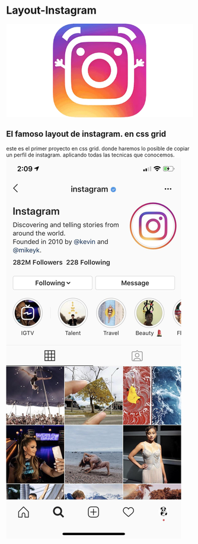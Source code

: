 # Layout-Instagram
 ![Alt Text](./imagenes/GIF-instagram.gif)
 ## El famoso layout de instagram. en css grid

 este es el primer proyecto en css grid. donde haremos lo posible de copiar un perfil de instagram. aplicando todas las tecnicas que conocemos.
 ![alt text](./imagenes/imagen-instagram.jpg)
 